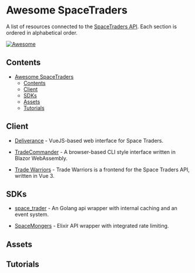 # Awesome SpaceTraders

A list of resources connected to the [SpaceTraders API](https://spacetraders.io/). Each section is ordered in alphabetical order.

[![Awesome](https://awesome.re/badge-flat.svg)](https://awesome.re)

## Contents

- [Awesome SpaceTraders](#awesome-spacetraders)
  - [Contents](#contents)
  - [Client](#client)
  - [SDKs](#sdks)
  - [Assets](#assets)
  - [Tutorials](#tutorials)

## Client
* [Deliverance](https://github.com/Stumblinbear/Deliverance) - VueJS-based web interface for Space Traders.

* [TradeCommander](https://github.com/DotEfekts/TradeCommander/) - A browser-based CLI style interface written in Blazor WebAssembly.

* [Trade Warriors](https://thaurin.github.io/trade-warriors/) - Trade Warriors is a frontend for the Space Traders API, written in Vue 3.

## SDKs
- [space_trader](https://github.com/HOWZ1T/space_trader) - An Golang api wrapper with internal caching and an event system.

* [SpaceMongers](https://github.com/ericgroom/space_mongers) - Elixir API wrapper with integrated rate limiting.

## Assets

## Tutorials
